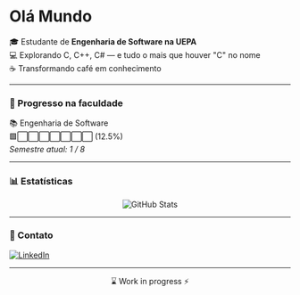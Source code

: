 # Olá Mundo

🎓 Estudante de **Engenharia de Software na UEPA**  <br>
💻 Explorando C, C++, C# — e tudo o mais que houver "C" no nome  <br>
☕ Transformando café em conhecimento

---

### 🎯 Progresso na faculdade

<!-- PROGRESS_START -->
📚 Engenharia de Software  
🟩⬜⬜⬜⬜⬜⬜⬜ (12.5%)  
_Semestre atual: 1 / 8_
<!-- PROGRESS_END -->

---

### 📊 Estatísticas

<div align="center">
  <img src="https://github-readme-stats.vercel.app/api?username=carvalho-xx&show_icons=true&theme=radical&hide_border=true" alt="GitHub Stats" />
</div>

---

### 📎 Contato

[![LinkedIn](https://img.shields.io/badge/-LinkedIn-0A66C2?style=flat&logo=linkedin&logoColor=white)](https://www.linkedin.com/in/jpcarvalho42)

---

<p align="center">
  ⌛ Work in progress ⚡
</p>
